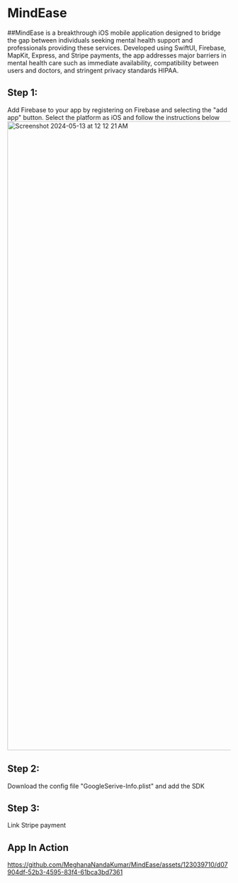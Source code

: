 # MindEase
##MindEase is a breakthrough iOS mobile application designed to bridge the gap between individuals seeking mental health support and professionals providing these services. Developed using SwiftUI, Firebase, MapKit, Express, and Stripe payments, the app addresses major barriers in mental health care such as immediate availability, compatibility between users and doctors, and stringent privacy standards HIPAA.


## Step 1: 
Add Firebase to your app by registering on Firebase and selecting the "add app" button. Select the platform as iOS and follow the instructions below
<img width="1418" alt="Screenshot 2024-05-13 at 12 12 21 AM" src="https://github.com/MeghanaNandaKumar/MindEase/assets/123039710/40658a4b-2052-46c1-874f-b3f4e7dcfc80">
## Step 2: 
Download the config file "GoogleSerive-Info.plist" and add the SDK
## Step 3: 
Link Stripe payment

## App In Action

https://github.com/MeghanaNandaKumar/MindEase/assets/123039710/d07904df-52b3-4595-83f4-61bca3bd7361

